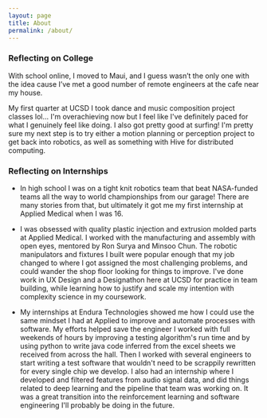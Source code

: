 ```yaml
---
layout: page
title: About
permalink: /about/
---
```

### Reflecting on College
With school online, I moved to Maui, and I guess wasn’t the only one with the idea cause I’ve met a good number of remote engineers at the cafe near my house.

My first quarter at UCSD I took dance and music composition project classes lol... I'm overachieving now but I feel like I've definitely paced for what I genuinely feel like doing. I also got pretty good at surfing! I'm pretty sure my next step is to try either a motion planning or perception project to get back into robotics, as well as something with Hive for distributed computing.
### Reflecting on Internships
- In high school I was on a tight knit robotics team that beat NASA-funded teams all the way to world championships from our garage! There are many stories from that, but ultimately it got me my first internship at Applied Medical when I was 16.


- I was obsessed with quality plastic injection and extrusion molded parts at Applied Medical. I worked with the manufacturing and assembly with open eyes, mentored by Ron Surya and Minsoo Chun. The robotic manipulators and fixtures I built were popular enough that my job changed to where I got assigned the most challenging problems, and could wander the shop floor looking for things to improve. I've done work in UX Design and a Designathon here at UCSD for practice in team building, while learning how to justify and scale my intention with complexity science in my coursework.


- My internships at Endura Technologies showed me how I could use the same mindset I had at Applied to improve and automate processes with software. My efforts helped save the engineer I worked with full weekends of hours by improving a testing algorithm's run time and by using python to write java code inferred from the excel sheets we received from across the hall. Then I worked with several engineers to start writing a test software that wouldn't need to be scrappily rewritten for every single chip we develop. I also had an internship where I developed and filtered features from audio signal data, and did things related to deep learning and the pipeline that team was working on. It was a great transition into the reinforcement learning and software engineering I'll probably be doing in the future.